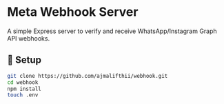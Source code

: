 # Meta Webhook Server

A simple Express server to verify and receive WhatsApp/Instagram Graph API webhooks.

## 🚀 Setup

```bash
git clone https://github.com/ajmalifthii/webhook.git
cd webhook
npm install
touch .env
